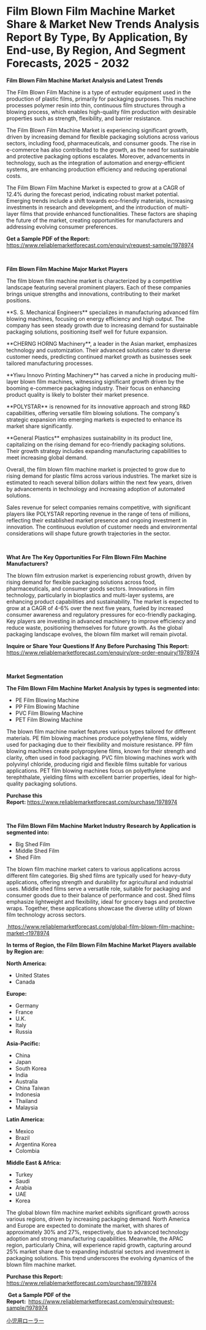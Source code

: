 <p><h1>Film Blown Film Machine Market Share & Market New Trends Analysis Report By Type, By Application, By End-use, By Region, And Segment Forecasts, 2025 - 2032</h1></p><p><strong>Film Blown Film Machine Market Analysis and Latest Trends</strong></p>
<p><p>The Film Blown Film Machine is a type of extruder equipment used in the production of plastic films, primarily for packaging purposes. This machine processes polymer resin into thin, continuous film structures through a blowing process, which enables high-quality film production with desirable properties such as strength, flexibility, and barrier resistance. </p><p>The Film Blown Film Machine Market is experiencing significant growth, driven by increasing demand for flexible packaging solutions across various sectors, including food, pharmaceuticals, and consumer goods. The rise in e-commerce has also contributed to the growth, as the need for sustainable and protective packaging options escalates. Moreover, advancements in technology, such as the integration of automation and energy-efficient systems, are enhancing production efficiency and reducing operational costs.</p><p>The Film Blown Film Machine Market is expected to grow at a CAGR of 12.4% during the forecast period, indicating robust market potential. Emerging trends include a shift towards eco-friendly materials, increasing investments in research and development, and the introduction of multi-layer films that provide enhanced functionalities. These factors are shaping the future of the market, creating opportunities for manufacturers and addressing evolving consumer preferences.</p></p>
<p><strong>Get a Sample PDF of the Report:&nbsp;</strong> <a href="https://www.reliablemarketforecast.com/enquiry/request-sample/1978974?utm_campaign=1105&utm_medium=2&utm_source=Github&utm_content=ia&utm_term=15012025&utm_id=film-blown-film-machine">https://www.reliablemarketforecast.com/enquiry/request-sample/1978974</a></p>
<p>&nbsp;</p>
<p><strong>Film Blown Film Machine Major Market Players</strong></p>
<p><p>The film blown film machine market is characterized by a competitive landscape featuring several prominent players. Each of these companies brings unique strengths and innovations, contributing to their market positions.</p><p>**S. S. Mechanical Engineers** specializes in manufacturing advanced film blowing machines, focusing on energy efficiency and high output. The company has seen steady growth due to increasing demand for sustainable packaging solutions, positioning itself well for future expansion.</p><p>**CHERNG HORNG Machinery**, a leader in the Asian market, emphasizes technology and customization. Their advanced solutions cater to diverse customer needs, predicting continued market growth as businesses seek tailored manufacturing processes.</p><p>**Yiwu Innovo Printing Machinery** has carved a niche in producing multi-layer blown film machines, witnessing significant growth driven by the booming e-commerce packaging industry. Their focus on enhancing product quality is likely to bolster their market presence.</p><p>**POLYSTAR** is renowned for its innovative approach and strong R&D capabilities, offering versatile film blowing solutions. The company's strategic expansion into emerging markets is expected to enhance its market share significantly.</p><p>**General Plastics** emphasizes sustainability in its product line, capitalizing on the rising demand for eco-friendly packaging solutions. Their growth strategy includes expanding manufacturing capabilities to meet increasing global demand.</p><p>Overall, the film blown film machine market is projected to grow due to rising demand for plastic films across various industries. The market size is estimated to reach several billion dollars within the next few years, driven by advancements in technology and increasing adoption of automated solutions.</p><p>Sales revenue for select companies remains competitive, with significant players like POLYSTAR reporting revenue in the range of tens of millions, reflecting their established market presence and ongoing investment in innovation. The continuous evolution of customer needs and environmental considerations will shape future growth trajectories in the sector.</p></p>
<p>&nbsp;</p>
<p><strong>What Are The Key Opportunities For Film Blown Film Machine Manufacturers?</strong></p>
<p><p>The blown film extrusion market is experiencing robust growth, driven by rising demand for flexible packaging solutions across food, pharmaceuticals, and consumer goods sectors. Innovations in film technology, particularly in bioplastics and multi-layer systems, are enhancing product capabilities and sustainability. The market is expected to grow at a CAGR of 4-6% over the next five years, fueled by increased consumer awareness and regulatory pressures for eco-friendly packaging. Key players are investing in advanced machinery to improve efficiency and reduce waste, positioning themselves for future growth. As the global packaging landscape evolves, the blown film market will remain pivotal.</p></p>
<p><strong>Inquire or Share Your Questions If Any Before Purchasing This Report:</strong> <a href="https://www.reliablemarketforecast.com/enquiry/pre-order-enquiry/1978974?utm_campaign=1105&utm_medium=2&utm_source=Github&utm_content=ia&utm_term=15012025&utm_id=film-blown-film-machine">https://www.reliablemarketforecast.com/enquiry/pre-order-enquiry/1978974</a></p>
<p>&nbsp;</p>
<p><strong>Market Segmentation</strong></p>
<p><strong>The Film Blown Film Machine Market Analysis by types is segmented into:</strong></p>
<p><ul><li>PE Film Blowing Machine</li><li>PP Film Blowing Machine</li><li>PVC Film Blowing Machine</li><li>PET Film Blowing Machine</li></ul></p>
<p><p>The blown film machine market features various types tailored for different materials. PE film blowing machines produce polyethylene films, widely used for packaging due to their flexibility and moisture resistance. PP film blowing machines create polypropylene films, known for their strength and clarity, often used in food packaging. PVC film blowing machines work with polyvinyl chloride, producing rigid and flexible films suitable for various applications. PET film blowing machines focus on polyethylene terephthalate, yielding films with excellent barrier properties, ideal for high-quality packaging solutions.</p></p>
<p><strong>Purchase this Report:&nbsp;</strong><a href="https://www.reliablemarketforecast.com/purchase/1978974?utm_campaign=1105&utm_medium=2&utm_source=Github&utm_content=ia&utm_term=15012025&utm_id=film-blown-film-machine">https://www.reliablemarketforecast.com/purchase/1978974</a></p>
<p>&nbsp;</p>
<p><strong>The Film Blown Film Machine Market Industry Research by Application is segmented into:</strong></p>
<p><ul><li>Big Shed Film</li><li>Middle Shed Film</li><li>Shed Film</li></ul></p>
<p><p>The blown film machine market caters to various applications across different film categories. Big shed films are typically used for heavy-duty applications, offering strength and durability for agricultural and industrial uses. Middle shed films serve a versatile role, suitable for packaging and consumer goods due to their balance of performance and cost. Shed films emphasize lightweight and flexibility, ideal for grocery bags and protective wraps. Together, these applications showcase the diverse utility of blown film technology across sectors.</p></p>
<p><a href="https://www.reliablemarketforecast.com/global-film-blown-film-machine-market-r1978974?utm_campaign=1105&utm_medium=2&utm_source=Github&utm_content=ia&utm_term=15012025&utm_id=film-blown-film-machine">&nbsp;https://www.reliablemarketforecast.com/global-film-blown-film-machine-market-r1978974</a></p>
<p><strong>In terms of Region, the Film Blown Film Machine Market Players available by Region are:</strong></p>
<p>
    <p> <strong> North America: </strong>
        <ul>
            <li>United States</li>
            <li>Canada</li>
        </ul>
        </p> 
    <p> <strong> Europe: </strong>
        <ul>
            <li>Germany</li>
            <li>France</li>
            <li>U.K.</li>
            <li>Italy</li>
            <li>Russia</li>
        </ul>
        </p> 
    <p> <strong> Asia-Pacific: </strong>
        <ul>
            <li>China</li>
            <li>Japan</li>
            <li>South Korea</li>
            <li>India</li>
            <li>Australia</li>
            <li>China Taiwan</li>
            <li>Indonesia</li>
            <li>Thailand</li>
            <li>Malaysia</li>
        </ul>
        </p> 
    <p> <strong> Latin America: </strong>
        <ul>
            <li>Mexico</li>
            <li>Brazil</li>
            <li>Argentina Korea</li>
            <li>Colombia</li>
        </ul>
        </p> 
    <p> <strong> Middle East & Africa: </strong>
        <ul>
            <li>Turkey</li>
            <li>Saudi</li>
            <li>Arabia</li>
            <li>UAE</li>
            <li>Korea</li>
        </ul>
    </p>
    </p>
<p><p>The global blown film machine market exhibits significant growth across various regions, driven by increasing packaging demand. North America and Europe are expected to dominate the market, with shares of approximately 30% and 27%, respectively, due to advanced technology adoption and strong manufacturing capabilities. Meanwhile, the APAC region, particularly China, will experience rapid growth, capturing around 25% market share due to expanding industrial sectors and investment in packaging solutions. This trend underscores the evolving dynamics of the blown film machine market.</p></p>
<p><strong>Purchase this Report: </strong><a href="https://www.reliablemarketforecast.com/purchase/1978974?utm_campaign=1105&utm_medium=2&utm_source=Github&utm_content=ia&utm_term=15012025&utm_id=film-blown-film-machine">https://www.reliablemarketforecast.com/purchase/1978974</a></p>
<p>&nbsp;<strong>Get a Sample PDF of the Report:&nbsp;&nbsp;</strong><a href="https://www.reliablemarketforecast.com/enquiry/request-sample/1978974?utm_campaign=1105&utm_medium=2&utm_source=Github&utm_content=ia&utm_term=15012025&utm_id=film-blown-film-machine">https://www.reliablemarketforecast.com/enquiry/request-sample/1978974</a></p>
<p><strong></strong></p>
<p><p><a href="https://github.com/lababdou/Market-Research-Report-List-6/blob/main/601742231071.md?utm_campaign=1105&utm_medium=2&utm_source=Github&utm_content=ia&utm_term=15012025&utm_id=film-blown-film-machine">小児用ローラー</a></p></p>